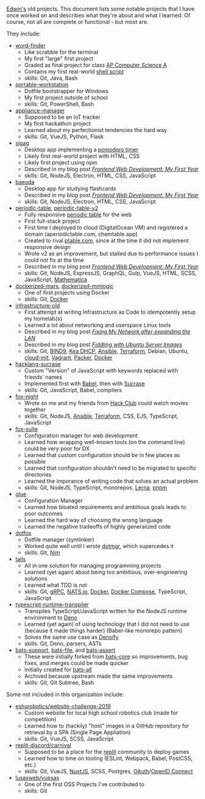 [Edwin's](https://github.com/hyperupcall) old projects. This document lists some notable projects that I have once worked on and describes what they're about and what I learned. Of course, not all are complete or functional - but most are.

They include:

- [word-finder](https://github.com/fox-archives/word-finder)
  - Like scrabble for the terminal
  - My first "large" first project
  - Graded as final project for class [AP Computer Science A](https://apstudents.collegeboard.org/courses/ap-computer-science-a)
  - Contains my first real-world [shell script](https://github.com/fox-archives/word-finder/blob/master/run.sh)
  - skills: Git, Java, Bash
- [portable-workstation](https://github.com/fox-archives/portable-workstation)
  - Dotfile bootstrapper for Windows
  - My first project outside of school
  - skills: Git, PowerShell, Bash
- [appliance-manager](https://github.com/fox-archives/appliance-manager)
  - Supposed to be an IoT tracker
  - My first hackathon project
  - Learned about my perfectionist tendencies the hard way
  - skills: Git, VueJS, Python, Flask
- [sigag](https://github.com/fox-archives/sigag)
  - Desktop app implementing a [pomodoro timer](https://en.wikipedia.org/wiki/Pomodoro_Technique)
  - Likely first real-world project with HTML, CSS
  - Likely first project using npm
  - Described in my blog post [_Frontend Web Development: My First Year_](https://hyperupcall.github.io/blog/posts/front-end-web-dev-a-years-reflection)
  - skills: Git, NodeJS, Electron, HTML, CSS, JavaScript
- [baeuda](https://github.com/fox-archives/baeuda)
  - Desktop app for studying flashcards
  - Described in my blog post [_Frontend Web Development: My First Year_](https://hyperupcall.github.io/blog/posts/front-end-web-dev-a-years-reflection)
  - skills: Git, NodeJS, Electron, HTML, CSS, JavaScript
- [periodic-table](https://github.com/fox-archives/periodic-table), [periodic-table-v2](https://github.com/fox-archives/periodic-table-v2)
  - Fully responsive [periodic table](https://en.wikipedia.org/wiki/Periodic_table) for the web
  - First full-stack project
  - First time I deployed to cloud (DigitalOcean VM) and registered a domain (aperiodictable.com, chemtable.app)
  - Created to rival [ptable.com](https://ptable.com), since at the time it did not implement responsive design
  - Wrote v2 as an improvement, but stalled due to performance issues I could not fix at the time
  - Described in my blog post [_Frontend Web Development: My First Year_](https://hyperupcall.github.io/blog/posts/front-end-web-dev-a-years-reflection)
  - skills: Git, NodeJS, ExpressJS, GraphQL, Gulp, VueJS, HTML, SCSS, JavaScript, [Mathematica](https://www.wolfram.com/mathematica)
- [dockerized-mars](https://github.com/fox-archives/dockerized-mars), [dockerized-mmlogic](https://github.com/fox-archives/dockerized-mmlogic)
  - One of first projects using Docker
  - skills: Git, [Docker](https://www.docker.com)
- [infrastructure-old](https://github.com/fox-archives/infrastructure-old)
  - First attempt at writing Infrastructure as Code to idempotently setup my homelab(s)
  - Learned a lot about networking and userspace Linux tools
  - Described in my blog post [_Fixing My Network after expanding the LAN_](https://hyperupcall.github.io/blog/posts/fixing-my-internal-network)
  - Described in my blog post [_Fiddling with Ubuntu Server Images_](https://hyperupcall.github.io/blog/posts/fiddling-with-ubuntu-server-images)
  - skills: Git, [BIND9](https://www.isc.org/bind), [Kea DHCP](https://www.isc.org/kea), [Ansible](https://www.ansible.com), [Terraform](https://www.terraform.io), Debian, Ubuntu, [cloud-init](https://cloud-init.io), [Vagrant](https://www.vagrantup.com), [Packer](https://www.packer.io), [Docker](https://www.docker.com)
- [hacklang-sucrase](https://github.com/fox-archives/hacklang-sucrase)
  - Custom "Version" of JavaScript with keywords replaced with friends' names
  - Implemented first with [Babel](https://github.com/babel/babel), then with [Sucrase](https://github.com/alangpierce/sucrase)
  - skills: Git, JavaScript, Babel, compilers
- [fox-night](https://github.com/fox-archives/fox-night)
  - Wrote so me and my friends from [Hack Club](https://hackclub.com) could watch movies together
  - skills: Git, NodeJS, [Ansible](https://www.ansible.com), [Terraform](https://www.terraform.io), CSS, EJS, TypeScript, JavaScript
- [fox-suite](https://github.com/fox-archives/fox-suite)
  - Configuration manager for web development
  - Learned how wrapping well-known tools (on the command line) could be very poor for DX
  - Learned that custom configuration should be in few places as possible
  - Learned that configuration shouldn't need to be migrated to specific directories
  - Learned the imporance of writing code that solves an actual problem
  - skills: Git, NodeJS, TypeScript, monorepos, [Lerna](https://github.com/lerna/lerna), [pnpm](https://github.com/pnpm/pnpm)
- [glue](https://github.com/fox-archives/glue)
  - Configuration Manager
  - Learned how bloated requirements and ambitious goals leads to poor outcomes
  - Learned the hard way of choosing the wrong language
  - Learned the negative tradeoffs of highly generalized code
- [dotfox](https://github.com/fox-archives/dotfox)
  - Dotfile manager (symlinker)
  - Worked quite well until I wrote [dotmgr](https://github.com/hyperupcall/dotmgr), which supercedes it
  - skills: Git, [Nim](https://github.com/nim-lang/Nim)
- [tails](https://github.com/fox-archives/tails)
  - All in one solution for managing programming projects
  - Learned (yet again) about being too ambitious, over-engineering solutions
  - Learned what TDD is _not_
  - skills: Git, [gRPC](https://grpc.io), [NATS.io](https://nats.io), [Docker](https://www.docker.com), [Docker Compose](https://docs.docker.com/compose), TypeScript, JavaScript
- [typescript-runtime-transpiler](https://github.com/fox-archives/typescript-runtime-transpiler)
  - Transpiles TypeScript/JavaScript written for the NodeJS runtime environment to [Deno](https://deno.com)
  - Learned (yet again) of using technology that I did not need to use (because it made things harder) (Babel-like monorepo pattern)
  - Solves the same use case as [Denoify](https://github.com/garronej/denoify)
  - skills: Git, Deno, parsers, ASTs
- [bats-support](https://github.com/fox-archives/bats-support), [bats-file](https://github.com/fox-archives/bats-file), and [bats-assert](https://github.com/fox-archives/bats-assert)
  - These were initially forked from [bats-core](https://github.com/bats-core) so improvements, bug fixes, and merges could be made quicker
  - Initially created for [bats-all](https://github.com/bash-bastion/bats-all)
  - Archived because upstream made the same improvements
  - skills: Git, Git Subtree, Bash

Some not included in this organization include:

- [eshsrobotics/website-challenge-2019](https://github.com/eshsrobotics/website-challenge-2019)
  - Custom website for local high school robotics club (made for competition)
  - Learned how to (hackily) "host" images in a GitHub repository for retrieval by a SPA (Single Page Appliation)
  - skills: Git, VueJS, SCSS, JavaScript
- [replit-discord/carnival](https://github.com/replit-discord/carnival)
  - Supposed to be a place for the [replit](https://replit.com) community to deploy games
  - Learned how to time on tooling (ESLint, Webpack, Babel, PostCSS, etc.)
  - skills: Git, VueJS, [NuxtJS](https://nuxt.com), SCSS, Postgres, [OAuth](https://oauth.net)/[OpenID Connect](https://openid.net/connect)
- [lusaxweb/vuesax](https://github.com/lusaxweb/vuesax)
  - One of the first OSS Projects I've contributed to
  - skills: Git
